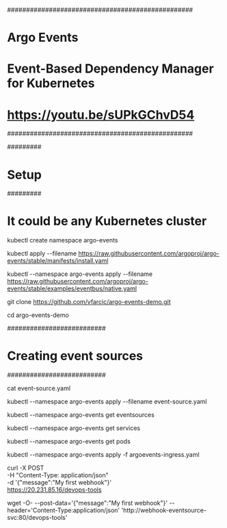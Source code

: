 #################################################

# Argo Events

# Event-Based Dependency Manager for Kubernetes

# https://youtu.be/sUPkGChvD54

#################################################

#########

# Setup

#########

# It could be any Kubernetes cluster

kubectl create namespace argo-events

kubectl apply --filename https://raw.githubusercontent.com/argoproj/argo-events/stable/manifests/install.yaml

kubectl --namespace argo-events apply --filename https://raw.githubusercontent.com/argoproj/argo-events/stable/examples/eventbus/native.yaml

git clone https://github.com/vfarcic/argo-events-demo.git

cd argo-events-demo

##########################

# Creating event sources

##########################

cat event-source.yaml

kubectl --namespace argo-events apply --filename event-source.yaml

kubectl --namespace argo-events get eventsources

kubectl --namespace argo-events get services

kubectl --namespace argo-events get pods

kubectl --namespace argo-events apply -f argoevents-ingress.yaml

curl -X POST \
 -H "Content-Type: application/json" \
 -d '{"message":"My first webhook"}' \
 https://20.231.85.16/devops-tools

wget -O- --post-data='{"message":"My first webhook"}' --header='Content-Type:application/json' 'http://webhook-eventsource-svc:80/devops-tools'
